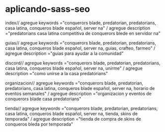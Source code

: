# aplicando-sass-seo

index// agregue keywords ="conquerors blade, predatorian, predatorians, casa latina, conqueros blade español, server na"
    / agregue description ="predatorians casa latina competitiva de conquerors blede en servidor na"

guias// agregue keywords ="conquerors blade, predatorian, predatorians, casa latina, conqueros blade español, server na, guias, crafteo, farmeo"
    / agregue description ="guias para ayudar a la comunidad"

discord// agregue keywords ="conquerors blade, predatorian, predatorians, casa latina, conqueros blade español, server na, unirme"
    / agregue description ="como unirse a la casa predatorians"

organizacion// agregue keywords ="conquerors blade, predatorian, predatorians, casa latina, conqueros blade español, server na, horario de eventos semanales"
    / agregue description ="organizacion y eventos de conquerors blade casa predatorians"

tienda// agregue keywords ="conquerors blade, predatorian, predatorians, casa latina, conqueros blade español, server na, tienda, skins de temporada"
    / agregue description ="tienda de compra de skins de conqueros bleda por temporada"
